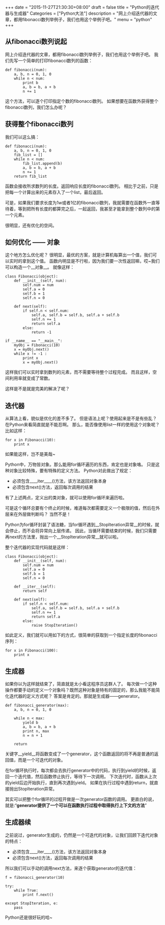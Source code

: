 +++
date = "2015-11-27T21:30:30+08:00"
draft = false
title = "Python的迭代器与生成器"
Categories = ["Python大法"]
description = "网上介绍迭代器的文章，都用fibonacci数列举例子，我们也用这个举例子吧。"
menu = "python"
+++


## 从fibonacci数列说起

网上介绍迭代器的文章，都用fibonacci数列举例子，我们也用这个举例子吧。
我们先写一个简单的打印fibonacci数列的函数：

    def fibonacci(num):
        a, b, n = 0, 1, 0
        while n < num:
            print b
            a, b = b, a + b
            n += 1

这个方法，可以逐个打印指定个数的fibonacci数列。
如果想要在函数外获得整个fibonacci数列，我们怎么办呢？

## 获得整个fibonacci数列

我们可以这么搞：

    def fibonacci(num):
        a, b, n = 0, 1, 0
        fib_list = []
        while n < num:
            fib_list.append(b)
            a, b = b, a + b
            n += 1
        return fib_list

函数会接收所求数列的长度。返回响应长度的fibonacci数列。
相比于之前，只是把每一个计算出来的元素存入了一个list，最后返回。

可是，如果我们要求长度为1w或者1亿的fibonacci数列，我就需要在函数外一直等待着，等到把所有长度的都算完之后，一起返回，我甚至才能拿到整个数列中的第一个元素。

很明显，还有优化的空间。

## 如何优化 —— 对象

这个地方怎么优化呢？
很明显，最优的方案，就是计算机每算出一个值，我们可以实时的拿到这个值。
函数内明显是不行啦，因为我们要一次性返回嘛，哎~我们可以构造一个__对象__。
就像这样：

    class Fibonacci(object):
        def __init__(self, num):
            self.num = num
            self.a = 0
            self.b = 1
            self.n = 0

        def next(self):
            if self.n < self.num:
                self.a, self.b = self.b, self.a + self.b
                self.n += 1
                return self.a
            else:
                return -1

    if __name__ == "__main__":
        myObj = Fibonacci(10)
        x = myObj.next()
        while x != -1 :
            print x
            x = myObj.next()

这样我们可以实时拿到数列的元素，而不需要等待整个过程完成。
而且这样，空间利用率就变成了常数。

这样是不是就是完美的解决了呢？

## 迭代器

从算法上看，貌似是优化的差不多了。
但是语法上呢？使用起来是不是有些乱？在Python来看简直就是不能忍啊。
那么，能否像使用list一样的使用这个对象呢？比如这样：

    for x in Fibonacci(10):
        print x

如果能这样，岂不是美哉~

Python中，万物皆对象。那么能用for循环遍历的东西，肯定也是对象咯。
只是这种对象比较特殊，要有特殊的定义方法。
Python对此做出了规定：

- 必须包含____iter____()方法，该方法返回对象本身
- 必须包含next()方法，返回每次调用的结果

有了上述两点，定义出的类对象，就可以使用for循环来遍历啦。

可是这个循环总要有个终止的时候，难道每次都需要定义一个极限的值，然后在外层来在外层做判断吗？
当然不是！

Python为for循环封装了语法糖，当for循环遇到__StopIteration异常__的时候，就会停止，而不会将异常向上层传递。
因此，当循环需要结束的时候，我们只需要再next的方法里，抛出一个__StopIteration异常__就可以啦。

整个迭代器的实现代码就是这样：

    class Fibonacci(object):
        def __init__(self, num):
            self.num = num
            self.a = 0
            self.b = 1
            self.n = 0
    
        def __iter__(self):
            return self
    
        def next(self):
            if self.n < self.num:
                self.a, self.b = self.b, self.a + self.b
                self.n += 1
                return self.a
            else:
                raise StopIteration()
    

如此定义，我们就可以用如下的方式，很简单的获取到一个指定长度的fibonacci序列：

    for x in Fibonacci(100):
        print x


## 生成器

如果你以为这样就结束了，简直就是太小看这程序员这群人了。
每次做一个这种操作都要手动的定义一个对象吗？既然这种对象是特有的固定的，那么我能不能简化迭代器的定义方式呢？
答案是肯定的。那就是生成器——generator。

    def fibonacci_generator(max):
        a, b, n = 0, 1, 0
    
        while n < max:
            yield b
            a, b = b, a + b
            print n, max
            n = n + 1
            
        return
    

关键字__yield__将函数变成了一个generator，这个函数返回的将不再是普通的返回值，而是一个可迭代的对象。

在for循环执行时，每次都会去执行generator中的代码，执行到yield的时候，返回一个迭代值，然后函数停止执行，等待下一次调用。
下次迭代时，函数从上次的yield后边开始执行，直到再次遇到yield。
如果在执行过程中遇到return，就直接抛出StopIteration异常。

其实可以把整个for循环的过程开做是一次generator函数的调用。
更直白的说，就是:“__generator提供了一个可以在函数执行过程中取得执行上下文的方法__”


## 生成器续

之前说过，generator生成的，仍然是一个可迭代的对象，让我们回顾下迭代对象的特点：

- 必须包含____iter____()方法，该方法返回对象本身
- 必须包含next()方法，返回每次调用的结果

所以我们可以手动的调用next方法，来逐个获取generator的迭代值：


    f = fibonacci_generator(10)

    try:
        while True:
            print f.next()

    except StopIteration, e:
        pass


Python还是很好玩的哈~

